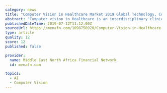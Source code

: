 ```yaml
---
category: news
title: "Computer Vision in Healthcare Market 2019 Global Technology, Consumption, Segmentation, Growth, Development, Trends and forecasts to 2025"
abstract: "Computer vision in Healthcare is an interdisciplinary clinical field that deals with how computers may be made to benefit high-level understanding from digital snap shots or films. From the attitude of engineering, it seeks to automate responsibilities ..."
publishedDateTime: 2019-07-12T11:12:00Z
sourceUrl: https://menafn.com/1098750920/Computer-Vision-in-Healthcare-Market-2019-Global-Technology-Consumption-Segmentation-Growth-Development-Trends-and-forecasts-to-2025?src=Rss
type: article
quality: 12
score: 12
published: false

provider:
  name: Middle East North Africa Financial Network
  id: menafn.com

topics:
  - AI
  - Computer Vision
---
```

